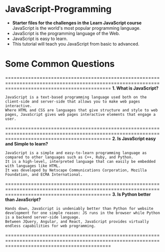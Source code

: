 # JavaScript-Programming

- **Starter files for the challenges in the Learn JavaScript course** JavaScript is the world's most popular programming language.
- JavaScript is the programming language of the Web.
- JavaScript is easy to learn.
- This tutorial will teach you JavaScript from basic to advanced.

# **Some Common Questions** #

=================================================================================================================================================
**1. What is JavaScript?**

```
JavaScript is a text-based programming language used both on the client-side and server-side that allows you to make web pages interactive. 
Where HTML and CSS are languages that give structure and style to web pages, JavaScript gives web pages interactive elements that engage a user.
```

=================================================================================================================================================
**2. Is JavaScript easy and Simple to learn?**

```
JavaScript is a simple and easy-to-learn programming language as compared to other languages such as C++, Ruby, and Python. 
It is a high-level, interpreted language that can easily be embedded with languages like HTML. 
It was developed by Netscape Communications Corporation, Mozilla Foundation, and ECMA International.
```

=================================================================================================================================================
**3. Is Python better than JavaScript?**

```
Hands down, JavaScript is undeniably better than Python for website development for one simple reason: JS runs in the browser while Python is a backend server-side language.
Between JQuery, Angular, and React, JavaScript provides virtually endless capabilities for web programming.
```

=================================================================================================================================================
